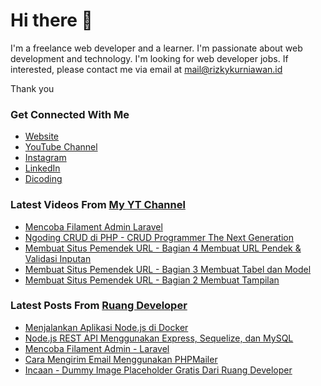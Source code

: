 # Hi there 👋

I'm a freelance web developer and a learner. I'm passionate about web development and technology. I'm looking for web developer jobs. If interested, please contact me via email at mail@rizkykurniawan.id

Thank you

### Get Connected With Me
- [Website](https://www.rizkykurniawan.id)
- [YouTube Channel](https://www.youtube.com/kykurniawan)
- [Instagram](https://instagram.com/qwertykurniawan)
- [LinkedIn](https://www.linkedin.com/in/kykurniawan/)
- [Dicoding](https://www.dicoding.com/users/rizkykurniawan)

### Latest Videos From [My YT Channel](https://www.youtube.com/kykurniawan)
<!-- YOUTUBE:START -->
- [Mencoba Filament Admin Laravel](https://www.youtube.com/watch?v=nRWl7KFf7mg)
- [Ngoding CRUD di PHP -  CRUD Programmer The Next Generation](https://www.youtube.com/watch?v=vr0OO-IQ4w4)
- [Membuat Situs Pemendek URL - Bagian 4 Membuat URL Pendek &amp; Validasi Inputan](https://www.youtube.com/watch?v=zmLwSpuMzKY)
- [Membuat Situs Pemendek URL - Bagian 3 Membuat Tabel dan Model](https://www.youtube.com/watch?v=YPmMm17XQDc)
- [Membuat Situs Pemendek URL - Bagian 2 Membuat Tampilan](https://www.youtube.com/watch?v=fW2CVksow9k)
<!-- YOUTUBE:END -->

### Latest Posts From [Ruang Developer](https://www.ruangdeveloper.com)
<!-- RUANGDEVELOPER:START -->
- [Menjalankan Aplikasi Node.js di Docker](https://www.ruangdeveloper.com/blog/menjalankan-aplikasi-nodejs-di-docker/)
- [Node.js REST API Menggunakan Express, Sequelize, dan MySQL](https://www.ruangdeveloper.com/blog/nodejs-rest-api-menggunakan-express-sequelize-dan-mysql/)
- [Mencoba Filament Admin - Laravel](https://www.ruangdeveloper.com/blog/mencoba-filament-admin/)
- [Cara Mengirim Email Menggunakan PHPMailer](https://www.ruangdeveloper.com/blog/cara-mengirim-email-menggunakan-php-mailer/)
- [Incaan - Dummy Image Placeholder Gratis Dari Ruang Developer](https://www.ruangdeveloper.com/blog/dummy-image-placeholder-gratis-dari-ruangdeveloper/)
<!-- RUANGDEVELOPER:END -->


